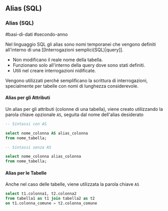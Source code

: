 ## Alias (SQL)

### Alias (SQL)

#basi-di-dati #secondo-anno 

Nel linguaggio SQL gli alias sono nomi temporanei che vengono definiti all'interno di una [[Interrogazioni semplici(SQL)|query]].

- Non modificano il reale nome della tabella.
- Funzionano solo all'interno della query dove sono stati definiti.
- Utili nel creare interrogazioni nidificate.

Vengono utilizzati perché semplificano la scrittura di interrogazioni, specialmente per tabelle con nomi di lunghezza considerevole. 

#### Alias per gli Attributi

Un alias per gli attributi (colonne di una tabella), viene creato utilizzando la parola chiave opzionale `AS`, seguita dal nome dell'alias desiderato

```sql 
-- Sintassi con AS

select nome_colonna AS alias_colonna
from nome_tabella;
```

```sql
-- Sintassi senza AS

select nome_colonna alias_colonna
from nome_tabella;
```

#### Alias per le Tabelle

Anche nel caso delle tabelle, viene utilizzata la parola chiave `AS`

```sql
select t1.colonna1, t2.colonna2
from tabella1 as t1 join tabella2 as t2
on t1.colonna_comune = t2.colonna_comune
```